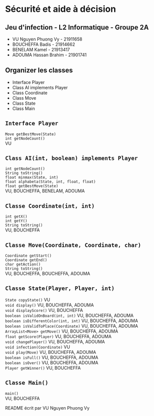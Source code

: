 # Sécurité et aide à décision

## Jeu d'infection - L2 Informatique - Groupe 2A
- VU Nguyen Phuong Vy - 21911658
- BOUCHEFFA Badis - 21914662
- BENELAM Kamel - 21913417
- ADOUMA Hassan Brahim - 21901741

## Organizer les classes
- Interface Player
- Class AI implements Player
- Class Coordinate
- Class Move
- Class State
- Class Main

## `Interface Player`
`Move getBestMove(State)` \
`int getNodeCount()` \
VU

## `Class AI(int, boolean) implements Player`
`int getNodeCount()` \
`String toString()` \
`float minmax(State, int)` \
`float alphabeta(State, int, float, float)` \
`float getBestMove(State)`\
VU, BOUCHEFFA, BENELAM, ADOUMA


## `Classe Coordinate(int, int)`
`int getX()` \
`int getY()` \
`String toString()` \
VU, BOUCHEFFA

## `Classe Move(Coordinate, Coordinate, char)`
`Coordinate getStart()` \
`Coordinate getEnd()` \
`char getAction()` \
`String toString()` \
VU, BOUCHEFFA, BOUCHEFFA, ADOUMA

## `Classe State(Player, Player, int)`
`State copyState()` VU\
`void display()` VU, BOUCHEFFA, ADOUMA\
`void displayScore()` VU, BOUCHEFFA\
`boolean isValidOnBoard(int, int)` VU, BOUCHEFFA, ADOUMA\
`boolean isDifferentColor(int, int)` VU, BOUCHEFFA, ADOUMA\
`boolean isValidToPlace(Coordinate)` VU, BOUCHEFFA, ADOUMA\
`ArrayList<Move> getMove()` VU, BOUCHEFFA, ADOUMA\
`float getScore(Player)` VU, BOUCHEFFA, ADOUMA\
`void changePlayer()` VU, BOUCHEFFA, ADOUMA\
`void infection(Coordinate)` VU\
`void play(Move)` VU, BOUCHEFFA, ADOUMA\
`boolean isFull()` VU, BOUCHEFFA, ADOUMA\
`boolean isOver()` VU, BOUCHEFFA, ADOUMA\
`Player getWinner()` VU, BOUCHEFFA



## `Classe Main()`
`main()` \
VU, BOUCHEFFA

README écrit par VU Nguyen Phuong Vy
